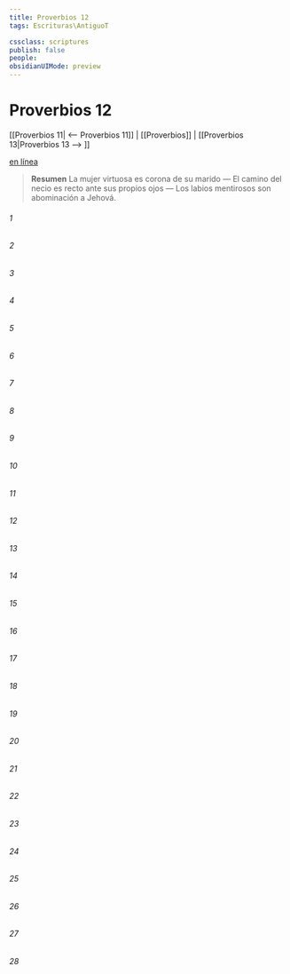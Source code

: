 ```yaml
---
title: Proverbios 12
tags: Escrituras\AntiguoT

cssclass: scriptures
publish: false
people:
obsidianUIMode: preview
---
```


# Proverbios 12
[[Proverbios 11| <-- Proverbios 11]] | [[Proverbios]] | [[Proverbios 13|Proverbios 13 --> ]]

[en línea](https://churchofjesuschrist.org/study/scriptures/ot/prov/12?lang=spa)

> __Resumen__
La mujer virtuosa es corona de su marido — El camino del necio es recto ante sus propios ojos — Los labios mentirosos son abominación a Jehová.

###### 1 


###### 2 


###### 3 


###### 4 


###### 5 


###### 6 


###### 7 


###### 8 


###### 9 


###### 10 


###### 11 


###### 12 


###### 13 


###### 14 


###### 15 


###### 16 


###### 17 


###### 18 


###### 19 


###### 20 


###### 21 


###### 22 


###### 23 


###### 24 


###### 25 


###### 26 


###### 27 


###### 28 


